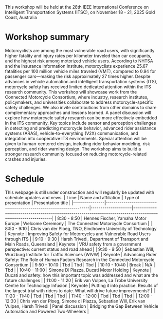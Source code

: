 <link rel="stylesheet" href="/assets/css/style.css">

This workshop will be held at the 28th IEEE International Conference on Intelligent Transportation Systems (ITSC), on November 18 - 21, 2025 Gold Coast, Australia

# Workshop summary
Motorcyclists are among the most vulnerable road users, with significantly higher fatality and injury rates per kilometer traveled than car occupants, and the highest risk among motorized vehicle users. According to NHTSA and the Insurance Information Institute, motorcyclists experience 25.67 fatalities per 100 million vehicle miles traveled (VMT), compared to 0.94 for passenger cars—making the risk approximately 27 times higher.
Despite advances in vehicle automation and intelligent transportation systems (ITS), motorcycle safety has received limited dedicated attention within the ITS research community. This workshop will showcase work from the Connected Motorcycle Consortium, where industry, research institutes, policymakers, and universities collaborate to address motorcycle-specific safety challenges. We also invite contributions
from other domains to share complementary approaches and lessons learned. A panel discussion will explore how motorcycle safety research can be more effectively embedded in the ITS community.
Key topics include sensor and perception challenges in detecting and predicting motorcycle behavior, advanced rider assistance systems (ARAS), vehicle-to-everything (V2X) communication, and integration into cooperative ITS environments. Special attention will be given to human-centered design, including rider behavior modeling, risk perception, and rider warning design.
The workshop aims to build a stronger research community focused on reducing motorcycle-related crashes and injuries.

# Schedule
This webpage is still under construction and will regularly be updated with schedule updates and news.
| Time           | Name and affiliation                                                 | Type of presentation | Presentation title                                                                                                 |
|----------------|---------------------------------------------------------------------|---------------------|------------------------------------------------------------------------------------------------------------------|
| 8:30 - 8:50    | Hennes Fischer, Yamaha Motor Europe                                 | Welcome Ceremony    | The Connected Motorcycle Consortium                                                                               |
| 8:50 - 9:10    | Chris van der Ploeg, TNO, Eindhoven University of Technology        | Keynote             | Improving Safety for Motorcycles and Vulnerable Road Users through ITS                                            |
| 9:10 - 9:30    | Harsh Trivedi, Department of Transport and Main Roads, Queensland   | Keynote             | VRU safety from a government perspective: current status and road ahead                                           |
| 9:30 - 9:50    | Sebastian Will, Würzburg Institute for Traffic Sciences (WIVW)      | Keynote             | Advancing Rider Safety: The Role of Human Factors Research in the Connected Motorcycle Consortium                 |
| 9:50 - 10:10   | Tbd                                                                 | Tbd                 | Tbd                                                                                                              |
| 10:10 - 10:40  | Break                                                               | N/A                 | Tbd                                                                                                              |
| 10:40 - 11:00  | Simone Di Piazza, Ducati Motor Holding                              | Keynote             | Ducati and safety: how this important topic was addressed and what are the future challenges                     |
| 11:00 - 11:20  | Erik van Vulpen, La Trobe University Centre for Technology Infusion | Keynote             | Putting it into practice. Results of the largest trial with riders to date. What will drive future improvements? |
| 11:20 - 11:40  | Tbd                                                                 | Tbd                 | Tbd                                                                                                              |
| 11:40 - 12:00  | Tbd                                                                 | Tbd                 | Tbd                                                                                                              |
| 12:00 - 12:30  | Chris van der Ploeg, Simone di Piazza, Sebastian Will, Erik van Vulpen, Harsh Trivedi | Panel discussion     | Bridging the Gap Between Vehicle Automation and Powered Two-Wheelers                                             |

